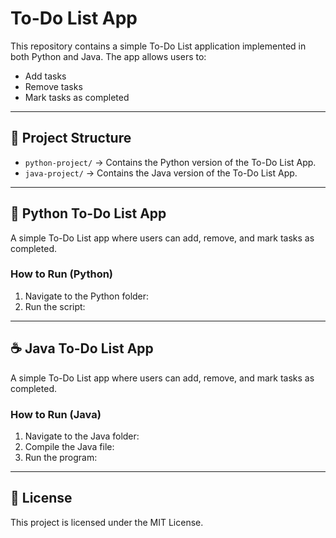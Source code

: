 # To-Do List App

This repository contains a simple To-Do List application implemented in both Python and Java. The app allows users to:
- Add tasks
- Remove tasks
- Mark tasks as completed

---

## 📂 Project Structure

- `python-project/` → Contains the Python version of the To-Do List App.
- `java-project/` → Contains the Java version of the To-Do List App.

---

## 🐍 Python To-Do List App

A simple To-Do List app where users can add, remove, and mark tasks as completed.

### How to Run (Python)
1. Navigate to the Python folder:
2. Run the script:

---

## ☕ Java To-Do List App

A simple To-Do List app where users can add, remove, and mark tasks as completed.

### How to Run (Java)
1. Navigate to the Java folder:
2. Compile the Java file:
3. Run the program:

---

## 📜 License

This project is licensed under the MIT License.
